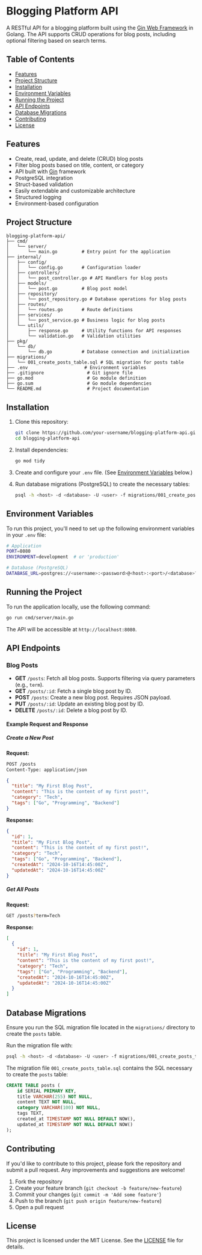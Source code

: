 # Blogging Platform API

A RESTful API for a blogging platform built using the [Gin Web Framework](https://github.com/gin-gonic/gin) in Golang. The API supports CRUD operations for blog posts, including optional filtering based on search terms.

## Table of Contents

- [Features](#features)
- [Project Structure](#project-structure)
- [Installation](#installation)
- [Environment Variables](#environment-variables)
- [Running the Project](#running-the-project)
- [API Endpoints](#api-endpoints)
- [Database Migrations](#database-migrations)
- [Contributing](#contributing)
- [License](#license)

## Features

- Create, read, update, and delete (CRUD) blog posts
- Filter blog posts based on title, content, or category
- API built with [Gin](https://github.com/gin-gonic/gin) framework
- PostgreSQL integration
- Struct-based validation
- Easily extendable and customizable architecture
- Structured logging
- Environment-based configuration

## Project Structure

```
blogging-platform-api/
├── cmd/
│   └── server/
│       └── main.go         # Entry point for the application
├── internal/
│   ├── config/
│   │   └── config.go       # Configuration loader
│   ├── controllers/
│   │   └── post_controller.go # API Handlers for blog posts
│   ├── models/
│   │   └── post.go         # Blog post model
│   ├── repository/
│   │   └── post_repository.go # Database operations for blog posts
│   ├── routes/
│   │   └── routes.go       # Route definitions
│   ├── services/
│   │   └── post_service.go # Business logic for blog posts
│   └── utils/
│       ├── response.go     # Utility functions for API responses
│       └── validation.go   # Validation utilities
├── pkg/
│   └── db/
│       └── db.go           # Database connection and initialization
├── migrations/
│   └── 001_create_posts_table.sql # SQL migration for posts table
├── .env                     # Environment variables
├── .gitignore                # Git ignore file
├── go.mod                    # Go module definition
├── go.sum                    # Go module dependencies
└── README.md                 # Project documentation
```

## Installation

1. Clone this repository:

   ```bash
   git clone https://github.com/your-username/blogging-platform-api.git
   cd blogging-platform-api
   ```

2. Install dependencies:

   ```bash
   go mod tidy
   ```

3. Create and configure your `.env` file. (See [Environment Variables](#environment-variables) below.)

4. Run database migrations (PostgreSQL) to create the necessary tables:

   ```bash
   psql -h <host> -d <database> -U <user> -f migrations/001_create_posts_table.sql
   ```

## Environment Variables

To run this project, you'll need to set up the following environment variables in your `.env` file:

```bash
# Application
PORT=8080
ENVIRONMENT=development  # or 'production'

# Database (PostgreSQL)
DATABASE_URL=postgres://<username>:<password>@<host>:<port>/<database>?sslmode=disable
```

## Running the Project

To run the application locally, use the following command:

```bash
go run cmd/server/main.go
```

The API will be accessible at `http://localhost:8080`.

## API Endpoints

### Blog Posts

- **GET** `/posts`: Fetch all blog posts. Supports filtering via query parameters (e.g., `term`).
- **GET** `/posts/:id`: Fetch a single blog post by ID.
- **POST** `/posts`: Create a new blog post. Requires JSON payload.
- **PUT** `/posts/:id`: Update an existing blog post by ID.
- **DELETE** `/posts/:id`: Delete a blog post by ID.

#### Example Request and Response

##### Create a New Post

**Request:**

```bash
POST /posts
Content-Type: application/json
```

```json
{
  "title": "My First Blog Post",
  "content": "This is the content of my first post!",
  "category": "Tech",
  "tags": ["Go", "Programming", "Backend"]
}
```

**Response:**

```json
{
  "id": 1,
  "title": "My First Blog Post",
  "content": "This is the content of my first post!",
  "category": "Tech",
  "tags": ["Go", "Programming", "Backend"],
  "createdAt": "2024-10-16T14:45:00Z",
  "updatedAt": "2024-10-16T14:45:00Z"
}
```

##### Get All Posts

**Request:**

```bash
GET /posts?term=Tech
```

**Response:**

```json
[
  {
    "id": 1,
    "title": "My First Blog Post",
    "content": "This is the content of my first post!",
    "category": "Tech",
    "tags": ["Go", "Programming", "Backend"],
    "createdAt": "2024-10-16T14:45:00Z",
    "updatedAt": "2024-10-16T14:45:00Z"
  }
]
```

## Database Migrations

Ensure you run the SQL migration file located in the `migrations/` directory to create the `posts` table.

Run the migration file with:

```bash
psql -h <host> -d <database> -U <user> -f migrations/001_create_posts_table.sql
```

The migration file `001_create_posts_table.sql` contains the SQL necessary to create the `posts` table:

```sql
CREATE TABLE posts (
    id SERIAL PRIMARY KEY,
    title VARCHAR(255) NOT NULL,
    content TEXT NOT NULL,
    category VARCHAR(100) NOT NULL,
    tags TEXT,
    created_at TIMESTAMP NOT NULL DEFAULT NOW(),
    updated_at TIMESTAMP NOT NULL DEFAULT NOW()
);
```

## Contributing

If you'd like to contribute to this project, please fork the repository and submit a pull request. Any improvements and suggestions are welcome!

1. Fork the repository
2. Create your feature branch (`git checkout -b feature/new-feature`)
3. Commit your changes (`git commit -m 'Add some feature'`)
4. Push to the branch (`git push origin feature/new-feature`)
5. Open a pull request

## License

This project is licensed under the MIT License. See the [LICENSE](LICENSE) file for details.
